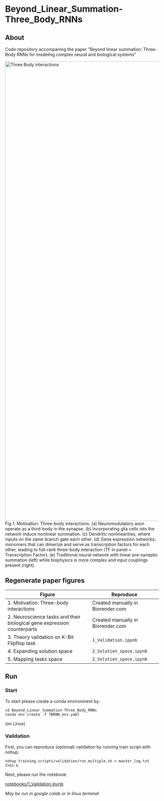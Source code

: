 # Beyond_Linear_Summation-Three_Body_RNNs

## About
Code repository accompaning the paper "Beyond linear summation: Three-Body RNNs for modeling complex neural and biological systems"

<img width="2250" height="1500" alt="Three Body interactions" src="https://github.com/user-attachments/assets/0a406309-1f0f-4786-9e3c-6a9fe0a1ce11" />
Fig 1. Motivation: Three-body interactions. (a) Neuromodulatory axon operate
as a third-body in the synapse. (b) Incorporating glia cells into the network induce
nonlinear summation. (c) Dendritic nonlinearities, where inputs on the same branch
gate each other. (d) Gene expression networks; monomers that can dimerize and serve
as transcription factors for each other, leading to full-rank three-body interaction (TF
in panel = Transcription Factor). (e) Traditional neural network with linear
pre-synaptic summation (left) while biophysics is more complex and input couplings
present (right). 


## Regenerate paper figures

|Figure         | Reproduce |
|----------------------|------|
|1. Motivation: Three-body interactions|Created manually in Biorender.com|
|2. Neuroscience tasks and their biological gene expression counterparts|Created manually in Biorender.com|
|3. Theory validation on K-Bit Flipflop task|`1_Validation.ipynb`|
|4. Expanding solution space|`2_Solution_space.ipynb`|
|5. Mapping tasks space|`2_Solution_space.ipynb`|

## Run
### Start
To start please create a conda environment by:
```
cd Beyond_Linear_Summation-Three_Body_RNNs
conda env create -f TBRNN_env.yaml
```
(on Linux)

### Validation
First, you can reproduce (optional) validation by running train script with nohup:
```
nohup training_scripts/validation/run_multiple.sh > master_log.txt 2>&1 &
```
Next, please run the notebook:

[notebooks/1_Validation.ipynb](notebooks/1_Validation.ipynb)

*May be run in google colab or in linux terminal*
